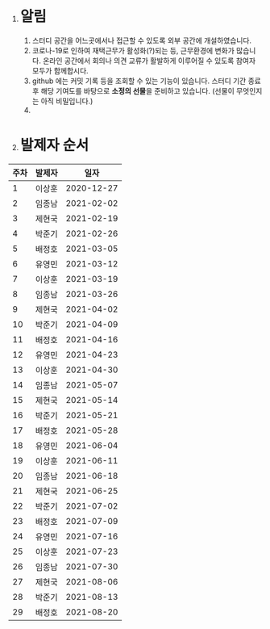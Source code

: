 1. # 알림

   1. 스터디 공간을 어느곳에서나 접근할 수 있도록 외부 공간에 개설하였습니다.
   2. 코로나-19로 인하여 재택근무가 활성화(?)되는 등, 근무환경에 변화가 많습니다. 온라인 공간에서 회의나 의견 교류가 활발하게 이루어질 수 있도록 참여자 모두가 함께합시다.
   3. github 에는 커밋 기록 등을 조회할 수 있는 기능이 있습니다. 스터디 기간 종료 후 해당 기여도를 바탕으로 **소정의 선물**을 준비하고 있습니다. (선물이 무엇인지는 아직 비밀입니다.)
   4. 

   

2. # 발제자 순서

| 주차 | 발제자 | 일자       |
| ---- | ------ | ---------- |
| 1    | 이상훈 | 2020-12-27 |
| 2    | 임종남 | 2021-02-02 |
| 3    | 제현국 | 2021-02-19 |
| 4    | 박준기 | 2021-02-26 |
| 5    | 배정호 | 2021-03-05 |
| 6    | 유영민 | 2021-03-12 |
| 7    | 이상훈 | 2021-03-19 |
| 8    | 임종남 | 2021-03-26 |
| 9    | 제현국 | 2021-04-02 |
| 10   | 박준기 | 2021-04-09 |
| 11   | 배정호 | 2021-04-16 |
| 12   | 유영민 | 2021-04-23 |
| 13   | 이상훈 | 2021-04-30 |
| 14   | 임종남 | 2021-05-07 |
| 15   | 제현국 | 2021-05-14 |
| 16   | 박준기 | 2021-05-21 |
| 17   | 배정호 | 2021-05-28 |
| 18   | 유영민 | 2021-06-04 |
| 19   | 이상훈 | 2021-06-11 |
| 20   | 임종남 | 2021-06-18 |
| 21   | 제현국 | 2021-06-25 |
| 22   | 박준기 | 2021-07-02 |
| 23   | 배정호 | 2021-07-09 |
| 24   | 유영민 | 2021-07-16 |
| 25   | 이상훈 | 2021-07-23 |
| 26   | 임종남 | 2021-07-30 |
| 27   | 제현국 | 2021-08-06 |
| 28   | 박준기 | 2021-08-13 |
| 29   | 배정호 | 2021-08-20 |

